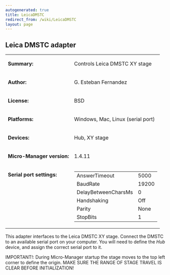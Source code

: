 ```yaml
---
autogenerated: true
title: LeicaDMSTC
redirect_from: /wiki/LeicaDMSTC
layout: page
---
```


## Leica DMSTC adapter

<table>
<tr>
<td markdown="1">

**Summary:**

</td>
<td markdown="1">

Controls Leica DMSTC XY stage

</td>
</tr>
<tr>
<td markdown="1">

**Author:**

</td>
<td markdown="1">

G. Esteban Fernandez

</td>
</tr>
<tr>
<td markdown="1">

**License:**

</td>
<td markdown="1">

BSD

</td>
</tr>
<tr>
<td markdown="1">

**Platforms:**

</td>
<td markdown="1">

Windows, Mac, Linux (serial port)

</td>
</tr>
<tr>
<td markdown="1">

**Devices:**

</td>
<td markdown="1">

Hub, XY stage

</td>
</tr>
<tr>
<td markdown="1">

**Micro-Manager version:**

</td>
<td markdown="1">

1.4.11

</td>
</tr>
<tr>
<td markdown="1" valign=top>

**Serial port settings:**

</td>
<td markdown="1" valign=top>

|                     |       |
|---------------------|-------|
| AnswerTimeout       | 5000  |
| BaudRate            | 19200 |
| DelayBetweenCharsMs | 0     |
| Handshaking         | Off   |
| Parity              | None  |
| StopBits            | 1     |

</td>
</tr>
</table>

This adapter interfaces to the Leica DMSTC XY stage. Connect the DMSTC
to an available serial port on your computer. You will need to define
the *Hub* device, and assign the correct serial port to it.

IMPORTANT!: During Micro-Manager startup the stage moves to the top left
corner to define the origin. MAKE SURE THE RANGE OF STAGE TRAVEL IS
CLEAR BEFORE INITIALIZATION!

